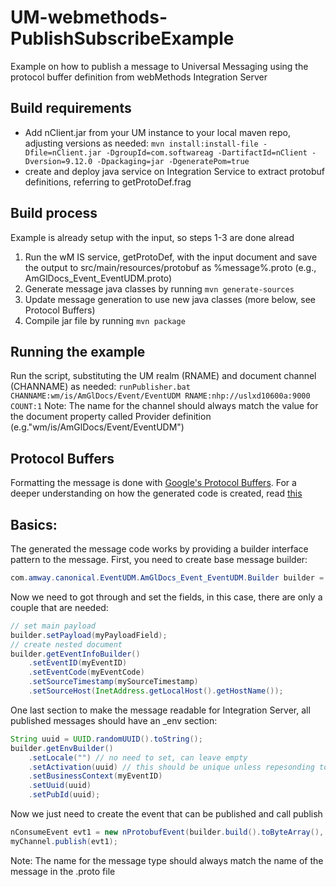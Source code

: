 # UM-webmethods-PublishSubscribeExample
Example on how to publish a message to Universal Messaging using the protocol buffer definition from webMethods Integration Server

## Build requirements
 - Add nClient.jar from your UM instance to your local maven repo, adjusting versions as needed:
 `mvn install:install-file -Dfile=nClient.jar -DgroupId=com.softwareag -DartifactId=nClient -Dversion=9.12.0 -Dpackaging=jar -DgeneratePom=true`
 - create and deploy java service on Integration Service to extract protobuf definitions, referring to getProtoDef.frag
 
## Build process
Example is already setup with the input, so steps 1-3 are done alread
 1. Run the wM IS service, getProtoDef, with the input document and save the output to src/main/resources/protobuf as %message%.proto (e.g., AmGlDocs_Event_EventUDM.proto)
 2. Generate message java classes by running `mvn generate-sources`
 3. Update message generation to use new java classes (more below, see Protocol Buffers)
 4. Compile jar file by running `mvn package`
 
 ## Running the example
Run the script, substituting the UM realm (RNAME) and document channel (CHANNAME) as needed:
 `runPublisher.bat CHANNAME:wm/is/AmGlDocs/Event/EventUDM RNAME:nhp://uslxd10600a:9000 COUNT:1`
Note:  The name for the channel should always match the value for the document property called Provider definition (e.g."wm/is/AmGlDocs/Event/EventUDM")
 
## Protocol Buffers
Formatting the message is done with [Google's Protocol Buffers](https://developers.google.com/protocol-buffers/).  For a deeper understanding on how the generated code is created, read [this](https://developers.google.com/protocol-buffers/docs/reference/java-generated)

## Basics:
The generated the message code works by providing a builder interface pattern to the message. First, you need to create base message builder:
```java
com.amway.canonical.EventUDM.AmGlDocs_Event_EventUDM.Builder builder = com.amway.canonical.EventUDM.AmGlDocs_Event_EventUDM.newBuilder();
```
Now we need to got through and set the fields, in this case, there are only a couple that are needed:
```java
// set main payload
builder.setPayload(myPayloadField);
// create nested document
builder.getEventInfoBuilder()
	.setEventID(myEventID)
	.setEventCode(myEventCode)
	.setSourceTimestamp(mySourceTimestamp)
	.setSourceHost(InetAddress.getLocalHost().getHostName());
```
One last section to make the message readable for Integration Server, all published messages should have an _env section:
```java
String uuid = UUID.randomUUID().toString();
builder.getEnvBuilder()
	.setLocale("") // no need to set, can leave empty
	.setActivation(uuid) // this should be unique unless repesonding to a publish and wait
	.setBusinessContext(myEventID)
	.setUuid(uuid)
	.setPubId(uuid);
```
Now we just need to create the event that can be published and call publish
```java
nConsumeEvent evt1 = new nProtobufEvent(builder.build().toByteArray(), "AmGlDocs_Event_EventUDM");
myChannel.publish(evt1);
```
Note:  The name for the message type should always match the name of the message in the .proto file